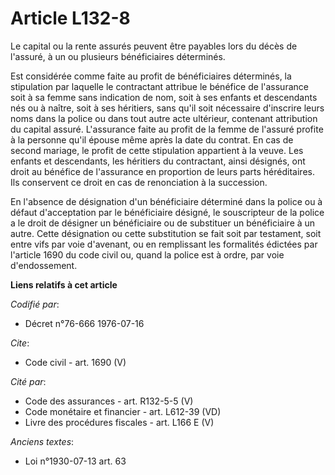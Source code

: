 # Article L132-8

Le capital ou la rente assurés peuvent être payables lors du décès de l'assuré, à un ou plusieurs bénéficiaires déterminés.

Est considérée comme faite au profit de bénéficiaires déterminés, la stipulation par laquelle le contractant attribue le
bénéfice de l'assurance soit à sa femme sans indication de nom, soit à ses enfants et descendants nés ou à naître, soit à ses
héritiers, sans qu'il soit nécessaire d'inscrire leurs noms dans la police ou dans tout autre acte ultérieur, contenant
attribution du capital assuré.    L'assurance faite au profit de la femme de l'assuré profite à la personne qu'il épouse même
après la date du contrat. En cas de second mariage, le profit de cette stipulation appartient à la veuve.    Les enfants et
descendants, les héritiers du contractant, ainsi désignés, ont droit au bénéfice de l'assurance en proportion de leurs parts
héréditaires. Ils conservent ce droit en cas de renonciation à la succession.

En l'absence de désignation d'un bénéficiaire déterminé dans la police ou à défaut d'acceptation par le bénéficiaire désigné,
le souscripteur de la police a le droit de désigner un bénéficiaire ou de substituer un bénéficiaire à un autre. Cette
désignation ou cette substitution se fait soit par testament, soit entre vifs par voie d'avenant, ou en remplissant les
formalités édictées par l'article 1690 du code civil ou, quand la police est à ordre, par voie d'endossement.

**Liens relatifs à cet article**

_Codifié par_:

  - Décret n°76-666 1976-07-16

_Cite_:

  - Code civil - art. 1690 (V)

_Cité par_:

  - Code des assurances - art. R132-5-5 (V)
  - Code monétaire et financier - art. L612-39 (VD)
  - Livre des procédures fiscales - art. L166 E (V)

_Anciens textes_:

  - Loi n°1930-07-13 art. 63
